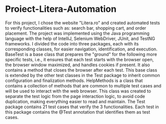 # Proiect-Litera-Automation
For this project, I chose the website "Litera.ro" and created automated tests to verify functionalities such as: search bar, shopping cart, and order placement.
The project was implemented using the Java programming language with the help of IntelliJ, Selenium WebDriver, JUnit, and TestNG frameworks.
I divided the code into three packages, each with its corresponding classes, for easier navigation, identification, and execution.
BaseTest is a base class that prepares the "ground" for the following more specific tests, i.e., it ensures that each test starts with the browser open, the browser window maximized, and handles cookies if present. It also contains a method that closes the browser after each test.
This base class is extended by the other test classes in the Test package to inherit common configuration and finalization methods.
HelpMethods is a class that contains a collection of methods that are common to multiple test cases and will be used to interact with the web browser. This class was created to separate the test logic from the page interaction logic, to avoid code duplication, making everything easier to read and maintain.
The Test package contains 21 test cases that verify the 3 functionalities. Each test in this package contains the @Test annotation that identifies them as test cases.
